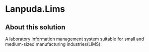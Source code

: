 # Lanpuda.Lims

## About this solution

A laboratory information management system suitable for small and medium-sized manufacturing industries(LIMS).


